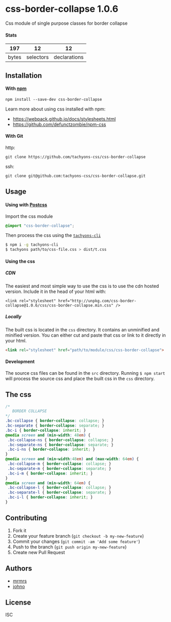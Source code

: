 # css-border-collapse 1.0.6

Css module of single purpose classes for border collapse

#### Stats

197 | 12 | 12
---|---|---
bytes | selectors | declarations

## Installation

#### With [npm](https://npmjs.com)

```
npm install --save-dev css-border-collapse
```

Learn more about using css installed with npm:
* https://webpack.github.io/docs/stylesheets.html
* https://github.com/defunctzombie/npm-css

#### With Git

http:
```
git clone https://github.com/tachyons-css/css-border-collapse
```

ssh:
```
git clone git@github.com:tachyons-css/css-border-collapse.git
```

## Usage

#### Using with [Postcss](https://github.com/postcss/postcss)

Import the css module

```css
@import "css-border-collapse";
```

Then process the css using the [`tachyons-cli`](https://github.com/tachyons-css/tachyons-cli)

```sh
$ npm i -g tachyons-cli
$ tachyons path/to/css-file.css > dist/t.css
```

#### Using the css

##### CDN
The easiest and most simple way to use the css is to use the cdn hosted version. Include it in the head of your html with:

```
<link rel="stylesheet" href="http://unpkg.com/css-border-collapse@1.0.6/css/css-border-collapse.min.css" />
```

##### Locally
The built css is located in the `css` directory. It contains an unminified and minified version.
You can either cut and paste that css or link to it directly in your html.

```html
<link rel="stylesheet" href="path/to/module/css/css-border-collapse">
```

#### Development

The source css files can be found in the `src` directory.
Running `$ npm start` will process the source css and place the built css in the `css` directory.

## The css

```css
/*
   BORDER COLLAPSE
*/
.bc-collapse { border-collapse: collapse; }
.bc-separate { border-collapse: separate; }
.bc-i { border-collapse: inherit; }
@media screen and (min-width: 48em) {
 .bc-collapse-ns { border-collapse: collapse; }
 .bc-separate-ns { border-collapse: separate; }
 .bc-i-ns { border-collapse: inherit; }
}
@media screen and (min-width:48em) and (max-width: 64em) {
 .bc-collapse-m { border-collapse: collapse; }
 .bc-separate-m { border-collapse: separate; }
 .bc-i-m { border-collapse: inherit; }
}
@media screen and (min-width: 64em) {
 .bc-collapse-l { border-collapse: collapse; }
 .bc-separate-l { border-collapse: separate; }
 .bc-i-l { border-collapse: inherit; }
}
```

## Contributing

1. Fork it
2. Create your feature branch (`git checkout -b my-new-feature`)
3. Commit your changes (`git commit -am 'Add some feature'`)
4. Push to the branch (`git push origin my-new-feature`)
5. Create new Pull Request

## Authors

* [mrmrs](http://mrmrs.io)
* [johno](http://johnotander.com)

## License

ISC

